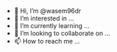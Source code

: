 - 👋 Hi, I’m @wasem96dr
- 👀 I’m interested in ...
- 🌱 I’m currently learning ...
- 💞️ I’m looking to collaborate on ...
- 📫 How to reach me ...

<!---
wasem96dr/wasem96dr is a ✨ special ✨ repository because its `README.md` (this file) appears on your GitHub profile.
You can click the Preview link to take a look at your changes.
--->
